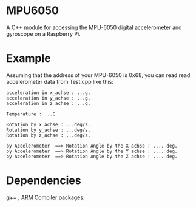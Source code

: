 # MPU6050
A C++ module for accessing the MPU-6050 digital accelerometer and gyroscope on a Raspberry Pi.

# Example
Assuming that the address of your MPU-6050 is 0x68, you can read read accelerometer data from Test.cpp like this:

```
acceleration in x_achse : ...g.
acceleration in y_achse : ...g.
acceleration in z_achse : ...g.

Temperature : ...C

Rotation by x_achse : ...deg/s.
Rotation by y_achse : ...deg/s.
Rotation by z_achse : ...deg/s.

by Accelerometer  ==> Rotation Angle by the X achse : .... deg. 
by Accelerometer  ==> Rotation Angle by the Y achse : .... deg. 
by Accelerometer  ==> Rotation Angle by the Z achse : .... deg. 

```
# Dependencies

g++ , ARM Compiler packages. 




